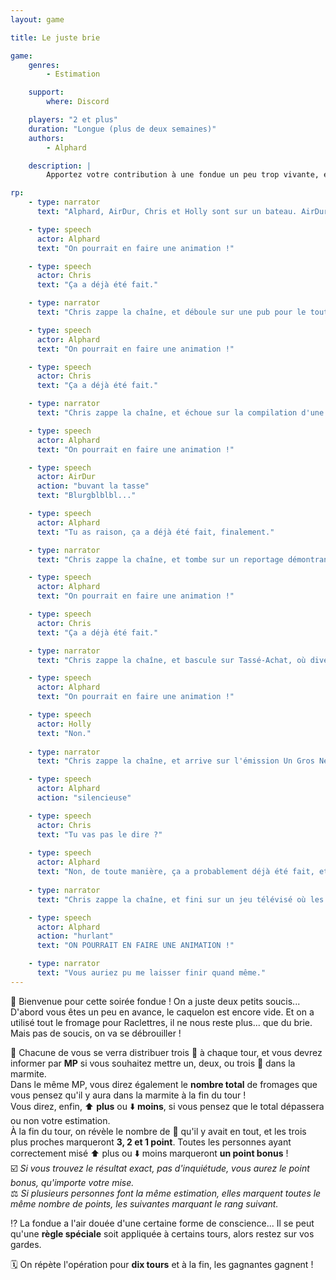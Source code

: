 ```yaml
---
layout: game

title: Le juste brie

game:
    genres:
        - Estimation

    support:
        where: Discord

    players: "2 et plus"
    duration: "Longue (plus de deux semaines)"
    authors:
        - Alphard

    description: |
        Apportez votre contribution à une fondue un peu trop vivante, et estimez sa contenance au plus juste.

rp:
    - type: narrator
      text: "Alphard, AirDur, Chris et Holly sont sur un bateau. AirDur tombe à l'eau, le reste regarde la télévision. Au programme, Question pour un Achéménide, avec Julien le Perse."

    - type: speech
      actor: Alphard
      text: "On pourrait en faire une animation !"

    - type: speech
      actor: Chris
      text: "Ça a déjà été fait."

    - type: narrator
      text: "Chris zappe la chaîne, et déboule sur une pub pour le tout dernier jeu en VR, Programme d'Exécution Infernale du Pt. Chriswashima."

    - type: speech
      actor: Alphard
      text: "On pourrait en faire une animation !"

    - type: speech
      actor: Chris
      text: "Ça a déjà été fait."

    - type: narrator
      text: "Chris zappe la chaîne, et échoue sur la compilation d'une compétition de consommation de collation et de concoction, sans caution ni conclusion."

    - type: speech
      actor: Alphard
      text: "On pourrait en faire une animation !"

    - type: speech
      actor: AirDur
      action: "buvant la tasse"
      text: "Blurgblblbl..."

    - type: speech
      actor: Alphard
      text: "Tu as raison, ça a déjà été fait, finalement."

    - type: narrator
      text: "Chris zappe la chaîne, et tombe sur un reportage démontrant le fléau du bingo dans les maisons de retraite, présenté par Pascal Perd d'Avance."

    - type: speech
      actor: Alphard
      text: "On pourrait en faire une animation !"

    - type: speech
      actor: Chris
      text: "Ça a déjà été fait."

    - type: narrator
      text: "Chris zappe la chaîne, et bascule sur Tassé-Achat, où divers produits s'enchaînent à l'écran alors que Rocher Joliétang s'évertue à en narrer les louanges."

    - type: speech
      actor: Alphard
      text: "On pourrait en faire une animation !"

    - type: speech
      actor: Holly
      text: "Non."
 
    - type: narrator
      text: "Chris zappe la chaîne, et arrive sur l'émission Un Gros Nez presqu'Azuré, où les invité.e.s s'amusent au cours d'un dîner sur le thème de la fondue."

    - type: speech
      actor: Alphard
      action: "silencieuse"

    - type: speech
      actor: Chris
      text: "Tu vas pas le dire ?"
      
    - type: speech
      actor: Alphard
      text: "Non, de toute manière, ça a probablement déjà été fait, et puis, tu sais, je pense vraiment que je suis pas faite pour ça, en fin de compte, je devrais juste me cantonner à jouer. Y a quoi sur la 7 ?"
      
    - type: narrator
      text: "Chris zappe la chaîne, et fini sur un jeu télévisé où les concurrent.e.s doivent deviner combien"

    - type: speech
      actor: Alphard
      action: "hurlant"
      text: "ON POURRAIT EN FAIRE UNE ANIMATION !"

    - type: narrator
      text: "Vous auriez pu me laisser finir quand même."
---
```


📖 Bienvenue pour cette soirée fondue ! On a juste deux petits soucis... D'abord vous êtes un peu en avance, le caquelon est encore vide. Et on a utilisé tout le fromage pour Raclettres, il ne nous reste plus... que du brie. Mais pas de soucis, on va se débrouiller !

📏 Chacune de vous se verra distribuer trois 🧀 à chaque tour, et vous devrez informer par **MP** si vous souhaitez mettre un, deux, ou trois 🧀 dans la marmite.  
Dans le même MP, vous direz également le **nombre total** de fromages que vous pensez qu'il y aura dans la marmite à la fin du tour !  
Vous direz, enfin, ⬆️ **plus** ou ⬇️ **moins**, si vous pensez que le total dépassera ou non votre estimation.  
À la fin du tour, on révèle le nombre de 🧀 qu'il y avait en tout, et les trois plus proches marqueront **3, 2 et 1 point**. Toutes les personnes ayant correctement misé ⬆️ plus ou ⬇️ moins marqueront **un point bonus** !  
☑️ *Si vous trouvez le résultat exact, pas d'inquiétude, vous aurez le point bonus, qu'importe votre mise.*  
⚖️ *Si plusieurs personnes font la même estimation, elles marquent toutes le même nombre de points, les suivantes marquant le rang suivant.*

⁉️ La fondue a l'air douée d'une certaine forme de conscience... Il se peut qu'une **règle spéciale** soit appliquée à certains tours, alors restez sur vos gardes.

🗓️ On répète l'opération pour **dix tours** et à la fin, les gagnantes gagnent !
